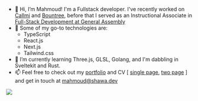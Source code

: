 - 👋 Hi, I’m Mahmoud! I'm a Fullstack developer. I've recently worked on [Callmi](https://callmi.co) and [Bountree](https://bountree.io), before that I served as an Instructional Associate in <a href="https://generalassemb.ly/instructors/mahmoud-el-shawa/28943">Full-Stack Development at General Assembly</a>
- 👀 Some of my go-to technologies are:
  - TypeScript
  - React.js
  - Next.js
  - Tailwind.css    
- 🌱 I’m currently learning Three.js, GLSL, Golang, and I'm dabbling in Sveltekit and Rust. 
- 📫 Feel free to check out my [portfolio](https://shawa.dev/) and CV [ [single page](https://docs.google.com/document/d/1YQo4wcgSEoUK0oin6ww1fl1dzw9Qfbca8YjOEFUsI1Q/edit?usp=sharing), [two page](https://docs.google.com/document/d/1VZLIxnsYrfHsS7fBxIjQtLY0-ANiu5fLKvsWM58067k/edit?usp=sharing) ] and get in touch at <a href="mailto:mahmoud@shawa.dev">mahmoud@shawa.dev</a>

<img src="https://github-readme-stats.vercel.app/api/top-langs/?username=mo-shawa&layout=compact"/>
<!---
mo-shawa/mo-shawa is a ✨ special ✨ repository because its `README.md` (this file) appears on your GitHub profile.
You can click the Preview link to take a look at your changes.
--->

